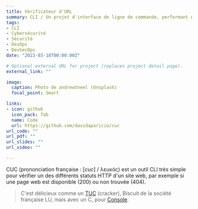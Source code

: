```yaml
---
title: Vérificateur d'URL
summary: CLI / Un projet d'interface de ligne de commande, performant en Go.
tags:
- CLI
- Cybersécurité
- Sécurité
- DevOps
- DevSecOps
date: "2023-03-18T00:00:00Z"

# Optional external URL for project (replaces project detail page).
external_link: ""

image:
  caption: Photo de andrewtneel (Unsplash)
  focal_point: Smart

links:
- icon: github
  icon_pack: fab
  name: Code
  url: https://github.com/davidaparicio/cuc
url_code: ""
url_pdf: ""
url_slides: ""
url_video: ""

---
```


CUC (prononciation française : [_cuc_] / λευκός) est un outil CLI très simple pour vérifier un des différents statuts HTTP d'un site web, par exemple si une page web est disponible (200) ou non trouvée (404).

> C'est délicieux comme un [TUC](https://en.wikipedia.org/wiki/TUC_(cracker)) (cracker), Biscuit de la société française LU, mais avec un C, pour [Console](https://en.wikipedia.org/wiki/Command-line_interface).